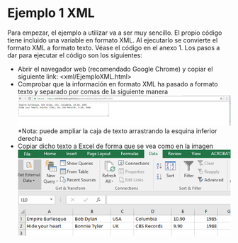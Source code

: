 # Ejemplo 1 XML

Para empezar, el ejemplo a utilizar va a ser muy sencillo. El propio código tiene incluido una variable en formato XML. Al ejecutarlo se convierte el formato XML a formato texto. Véase el código en el anexo 1.
Los pasos a dar para ejecutar el código son los siguientes:
- Abrir el navegador web (recomendado Google Chrome) y copiar el siguiente link:
<xml/EjemploXML.html>
- Comprobar que la información en formato XML ha pasado a formato texto y separado por comas de la siguiente manera
![List of categories](fotos/fotos/Capture%20xml%20b.PNG)
  *Nota: puede ampliar la caja de texto arrastrando la esquina inferior derecha
- Copiar dicho texto a Excel de forma que se vea como en la imagen
![List of categories](fotos/fotos/Capture%206.PNG)
